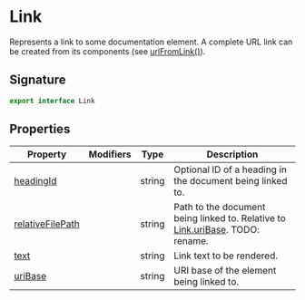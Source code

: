 
# Link

Represents a link to some documentation element. A complete URL link can be created from its components (see [urlFromLink()](docs/api-markdown-documenter/urlfromlink-function)<!-- -->).

## Signature

```typescript
export interface Link 
```

## Properties

|  Property | Modifiers | Type | Description |
|  --- | --- | --- | --- |
|  [headingId](docs/api-markdown-documenter/link-headingid-propertysignature) |  | string | Optional ID of a heading in the document being linked to. |
|  [relativeFilePath](docs/api-markdown-documenter/link-relativefilepath-propertysignature) |  | string | Path to the document being linked to. Relative to [Link.uriBase](docs/api-markdown-documenter/link-uribase-propertysignature)<!-- -->. TODO: rename. |
|  [text](docs/api-markdown-documenter/link-text-propertysignature) |  | string | Link text to be rendered. |
|  [uriBase](docs/api-markdown-documenter/link-uribase-propertysignature) |  | string | URI base of the element being linked to. |

